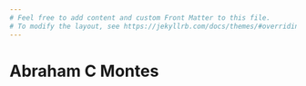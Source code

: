 ```yaml
---
# Feel free to add content and custom Front Matter to this file.
# To modify the layout, see https://jekyllrb.com/docs/themes/#overriding-theme-defaults
---
```

# Abraham C Montes
